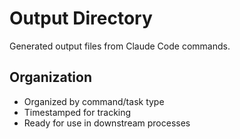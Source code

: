 # Output Directory

Generated output files from Claude Code commands.

## Organization
- Organized by command/task type
- Timestamped for tracking
- Ready for use in downstream processes
